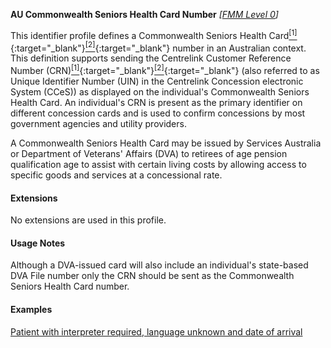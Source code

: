 **AU Commonwealth Seniors Health Card Number**  *[[FMM Level 0](guidance.html)]*

This identifier profile defines a Commonwealth Seniors Health Card[<sup>[1]</sup>](https://www.servicesaustralia.gov.au/individuals/services/centrelink/commonwealth-seniors-health-card){:target="_blank"}[<sup>[2]</sup>](https://www.dva.gov.au/health-and-treatment/veteran-healthcare-cards/commonwealth-seniors-health-card){:target="_blank"} number in an Australian context. This definition supports sending the Centrelink Customer Reference Number (CRN)[<sup>[1]</sup>](https://www.servicesaustralia.gov.au/individuals/subjects/centrelink-customer-reference-number-crn){:target="_blank"}[<sup>[2]</sup>](http://meteor.aihw.gov.au/content/index.phtml/itemId/270098){:target="_blank"} (also referred to as Unique Identifier Number (UIN) in the Centrelink Concession electronic System (CCeS)) as displayed on the individual's Commonwealth Seniors Health Card. An individual's CRN is present as the primary identifier on different concession cards and is used to confirm concessions by most government agencies and utility providers.

A Commonwealth Seniors Health Card may be issued by Services Australia or Department of Veterans' Affairs (DVA) to retirees of age pension qualification age to assist with certain living costs by allowing access to specific goods and services at a concessional rate.


#### Extensions

No extensions are used in this profile.


#### Usage Notes

Although a DVA-issued card will also include an individual's state-based DVA File number only the CRN should be sent as the Commonwealth Seniors Health Card number.


#### Examples

[Patient with interpreter required, language unknown and date of arrival](Patient-example7.html)
